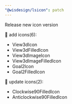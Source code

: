 ```yaml
---
"@wisdesign/lsicon": patch
---
```


Release new icon version

🚀 add icons(6):

  - View3dIcon
  - View3dFilledIcon
  - View3dImageIcon
  - View3dImageFilledIcon
  - Goal2Icon
  - Goal2FilledIcon

🔄 update icons(2):

  - Clockwise90FilledIcon
  - Anticlockwise90FilledIcon

